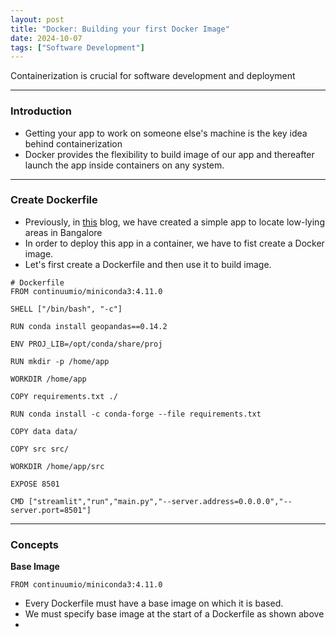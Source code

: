```yaml
---
layout: post
title: "Docker: Building your first Docker Image"
date: 2024-10-07
tags: ["Software Development"]
---
```


Containerization is crucial for software development and deployment

---
### Introduction

- Getting your app to work on someone else's machine is the key idea behind containerization
- Docker provides the flexibility to build image of our app and thereafter launch the app inside containers on any system.

---
### Create Dockerfile

- Previously, in [this](https://gouherdanish.github.io/2024/09/25/low-lying-areas-mapping.html) blog, we have created a simple app to locate low-lying areas in Bangalore
- In order to deploy this app in a container, we have to fist create a Docker image. 
- Let's first create a Dockerfile and then use it to build image.

```
# Dockerfile
FROM continuumio/miniconda3:4.11.0

SHELL ["/bin/bash", "-c"]

RUN conda install geopandas==0.14.2

ENV PROJ_LIB=/opt/conda/share/proj

RUN mkdir -p /home/app

WORKDIR /home/app

COPY requirements.txt ./

RUN conda install -c conda-forge --file requirements.txt

COPY data data/

COPY src src/

WORKDIR /home/app/src

EXPOSE 8501

CMD ["streamlit","run","main.py","--server.address=0.0.0.0","--server.port=8501"]
```

---
### Concepts

**Base Image**

```
FROM continuumio/miniconda3:4.11.0
```

- Every Dockerfile must have a base image on which it is based. 
- We must specify base image at the start of a Dockerfile as shown above
- 
